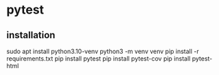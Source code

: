 # pytest

## installation 

sudo apt install python3.10-venv
python3 -m venv venv
pip install -r requirements.txt
pip install pytest
pip install pytest-cov
pip install pytest-html